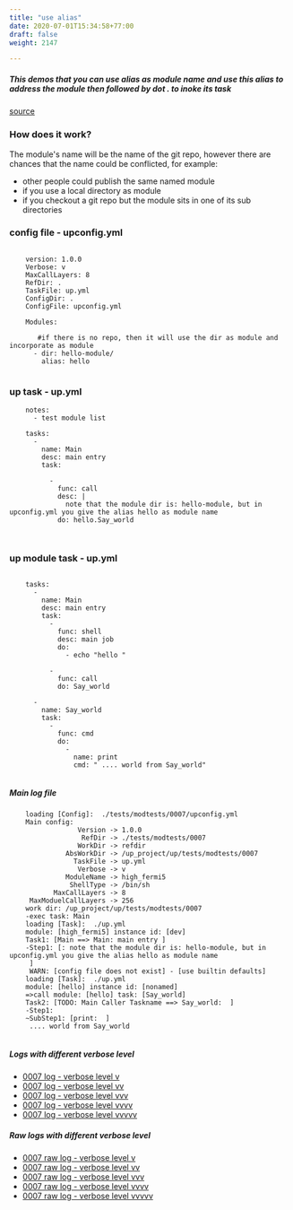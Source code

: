 ```yaml
---
title: "use alias"
date: 2020-07-01T15:34:58+77:00
draft: false
weight: 2147

---
```


##### This demos that you can use alias as module name and use this alias to address the module then followed by dot . to inoke its task


[source](https://github.com/upcmd/up/tree/master/tests/modtests/0007)

### How does it work?


The module's name will be the name of the git repo, however there are chances that the name could be conflicted, for example:
* other people could publish the same named module
* if you use a local directory as module
* if you checkout a git repo but the module sits in one of its sub directories









### config file - upconfig.yml




```
    
    version: 1.0.0
    Verbose: v
    MaxCallLayers: 8
    RefDir: .
    TaskFile: up.yml
    ConfigDir: .
    ConfigFile: upconfig.yml
    
    Modules:
    
       #if there is no repo, then it will use the dir as module and incorporate as module
      - dir: hello-module/
        alias: hello
    
```






### up task - up.yml




```
    notes:
      - test module list
    
    tasks:
      -
        name: Main
        desc: main entry
        task:
    
          -
            func: call
            desc: |
              note that the module dir is: hello-module, but in upconfig.yml you give the alias hello as module name
            do: hello.Say_world
    
    
```






### up module task - up.yml




```
    
    tasks:
      -
        name: Main
        desc: main entry
        task:
          -
            func: shell
            desc: main job
            do:
              - echo "hello "
    
          -
            func: call
            do: Say_world
    
      -
        name: Say_world
        task:
          -
            func: cmd
            do:
              -
                name: print
                cmd: " .... world from Say_world"
    
```








##### Main log file

```
    loading [Config]:  ./tests/modtests/0007/upconfig.yml
    Main config:
                 Version -> 1.0.0
                  RefDir -> ./tests/modtests/0007
                 WorkDir -> refdir
              AbsWorkDir -> /up_project/up/tests/modtests/0007
                TaskFile -> up.yml
                 Verbose -> v
              ModuleName -> high_fermi5
               ShellType -> /bin/sh
           MaxCallLayers -> 8
     MaxModuelCallLayers -> 256
    work dir: /up_project/up/tests/modtests/0007
    -exec task: Main
    loading [Task]:  ./up.yml
    module: [high_fermi5] instance id: [dev]
    Task1: [Main ==> Main: main entry ]
    -Step1: [: note that the module dir is: hello-module, but in upconfig.yml you give the alias hello as module name
     ]
     WARN: [config file does not exist] - [use builtin defaults]
    loading [Task]:  ./up.yml
    module: [hello] instance id: [nonamed]
    =>call module: [hello] task: [Say_world]
    Task2: [TODO: Main Caller Taskname ==> Say_world:  ]
    -Step1:
    ~SubStep1: [print:  ]
     .... world from Say_world
    
```

##### Logs with different verbose level
* [0007 log - verbose level v](../../logs/m0007_v)
* [0007 log - verbose level vv](../../logs/m0007_vv)
* [0007 log - verbose level vvv](../../logs/m0007_vvv)
* [0007 log - verbose level vvvv](../../logs/m0007_vvvv)
* [0007 log - verbose level vvvvv](../../logs/m0007_vvvvv)

##### Raw logs with different verbose level
* [0007 raw log - verbose level v](../../reflogs/m0007_v.log)
* [0007 raw log - verbose level vv](../../reflogs/m0007_vv.log)
* [0007 raw log - verbose level vvv](../../reflogs/m0007_vvv.log)
* [0007 raw log - verbose level vvvv](../../reflogs/m0007_vvvv.log)
* [0007 raw log - verbose level vvvvv](../../reflogs/m0007_vvvvv.log)



